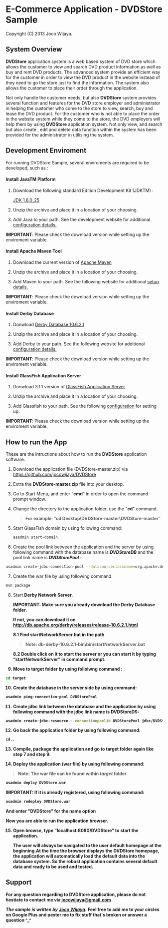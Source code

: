 E-Commerce Application - DVDStore Sample
========
Copyright (C) 2013 Joco Wijaya.

<h2>System Overview</h2>

<b>DVDStore</b> application system is a web based system of DVD store which allows the customer to view and search DVD product information as well as buy and rent DVD products. The advanced system provide an efficient way for the customer in order to view the DVD product in the website instead of they need to go the store just to find the information. The system also allows the customer to place their order through the application. 

Not only handle the customer needs, but also <b>DVDStore</b> system provides several function and features for the DVD store employer and administrator in helping the customer who come to the store to view, search, buy and lease the DVD product. For the customer who is not able to place the order in the website system while they come to the store, the DVD employers will help them by using <b>DVDStore</b> application system. Not only view, and search but also create , edit and delete data function within the system has been provided for the administrator in utilising the system.

<h2>Development Enviroment</h2>

For running DVDStore Sample, several enviroments are required to be developed, such as :

<h4>Install JavaTM Platform</h4>

   1. Download the following standard Edition Development Kit (JDKTM) : 
   
      [JDK 1.6.0_25](http://www.oracle.com/technetwork/java/javase/downloads/jdk-6u25-download-346242.html)

   2. Unzip the archive and place it in a location of your choosing.
   
   3. Add Java to your path. See the development website for additional [configuration details.](http://vietpad.sourceforge.net/javaonwindows.html)  
   
   <b>IMPORTANT</b>: Please check the download version while setting up the enviroment variable.   

<h4>Install Apache Maven Tool</h4>

   1. Download the current version of [Apache Maven](http://maven.apache.org/download.html) 
   
   2. Unzip the archive and place it in a location of your choosing.
   
   3. Add Maven to your path. See the following website for additional [setup details.](http://www.tutorialspoint.com/maven/maven_environment_setup.htm)

   <b>IMPORTANT</b>: Please check the download version while setting up the enviroment variable.   

<h4>Install Derby Database</h4>

   1. Donwload [Derby Database 10.6.2.1](http://db.apache.org/derby/releases/release-10.6.2.1.html) 
   
   2. Unzip the archive and place it in a location of your choosing.
   
   3. Add Derby to your path. See the following website for additional [configuration details.](http://db.apache.org/derby/docs/10.0/manuals/getstart/gspr16.html)

   <b>IMPORTANT</b>: Please check the download version while setting up the enviroment variable. 
   
<h4>Install GlassFish Application Server</h4>

   1. Donwload 3.1.1 version of [GlassFish Application Server](http://glassfish.java.net/downloads/3.1-final.html)
   
   2. Unzip the archive and place it in a location of your choosing.
   
   3. Add Glassfish to your path. See the following [configuration](http://www.eteration.com/installing-glassfish-creating-domains-deploying-applications-to-glassfish-server/) for setting up.

   <b>IMPORTANT</b>: Please check the download version while setting up the enviroment variable. 

<h2>How to run the App</h2>

These are the intructions about how to run the <b>DVDStore</b> application software.

1. Download the application file (DVDStore-master.zip) via https://github.com/jocowijaya/DVDStore

2. Extra the <b>DVDStore-master.zip</b> file into your desktop. 

3. Go to Start Menu, and enter “<b>cmd</b>” in order to open the command prompt window.

4. Change the directory to the application folder, use the "<b>cd</b>" command. 

   > **For example**: “<b>cd Desktop\DVDStore-master\DVDStore-master</b>”

5. Start GlassFish domain by using following command: 

    ```sh
    asadmin start-domain
    ```

6. Create the pool link between the application and the server by using following command with the database name is <i><b>DVDStoreDB</b></i> and the pool link name is <i><b>DVDStorePool</b></i> : 

  ```sh
  asadmin create-jdbc-connection-pool --datasourceclassname=org.apache.derby.jdbc.ClientDataSource --restype=javax.sql.DataSource --property portNumber=1527:password=APP:user=APP:serverName=localhost:databaseName=DVDStoreDB:ConnectionAttributes=;create\=true DVDStorePool
  ```
  
7. Create the war file by using following command: 

  ```sh
  mvn package
  ```
  
8. Start <b>Derby Network Server<b>. 

    <b>IMPORTANT</b>: Make sure you already download the Derby Database folder.
   
    If not, you can download it on http://db.apache.org/derby/releases/release-10.6.2.1.html
   
   8.1 Find <b>startNetworkServer.bat</b> in the path 

   > **Note**: <b>db-derby-10.6.2.1-bin\bin\startNetworkServer.bat</b>

   8.2 Double click on it to start the server or you can start it by typing “startNetworkServer” in command prompt.
   
9. Move to target folder by using folloiwng command :

  ```sh
  cd target
  ```
10. Create the database in the server side by using command: 
  
  ```sh
  asadmin ping-connection-pool DVDStorePool
  ```
  
11. Create jdbc link between the database and the application by using following command with the jdbc link name is <b>DVDStoreDS</b>: 

  ```sh
  asadmin create-jdbc-resource --connectionpoolid DVDStorePool jdbc/DVDStoreDS
  ```
  
12. Go back the application folder by using following command: 
  ```sh
  cd..
  ```

13. Compile, package the application and go to target folder again like <b>step 7</b> and <b>step 9</b>.

14. Deploy the application (war file) by using following command:

  >**Note**: <b>The war file can be found within <i>target</i> folder.</b>
 
  ```sh
  asadmin deploy DVDStore.war 
  ```

  <b>IMPORTANT</b>: If it is already registered, using following command:
  
  ```sh
  asadmin redeploy DVDStore.war
  ```
  
  And enter "<b>DVDStore</b>" for the name option
  
  Now you are able to run the application browser.
  
15. Open browse, type “<b>localhost:8080/DVDStore</b>” to start the application.
    
    The user will always be navigated to the user default homepage at the beginning.At the time the browser displays the DVDStore homepage, the application will automatically load the default data into the database system. So the robust application contains several default data and ready to be used and tested.

<h2>Support</h2>

For any question regarding to DVDStore application, please do not hestiate to contact me via jocowijaya@gmail.com

*The sample is written by [Joco Wijaya](https://plus.google.com/106156651020787222104).* Feel free to add me to your circles on Google Plus and pester me to fix stuff that's broken or answer a question ^_^
